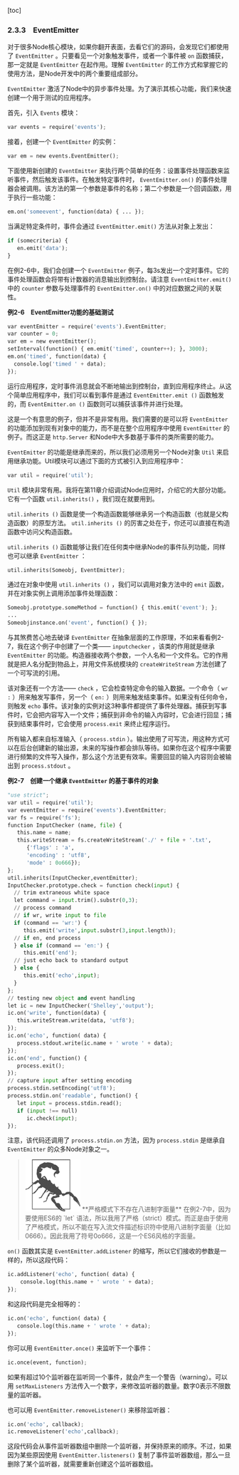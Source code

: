 [toc]

### 2.3.3　EventEmitter

对于很多Node核心模块，如果你翻开表面，去看它们的源码，会发现它们都使用了 `EventEmitter` 。只要看见一个对象触发事件，或者一个事件被 `on` 函数捕获，那一定就是 `EventEmitter` 在起作用。理解 `EventEmitter` 的工作方式和掌握它的使用方法，是Node开发中的两个重要组成部分。

`EventEmitter` 激活了Node中的异步事件处理。为了演示其核心功能，我们来快速创建一个用于测试的应用程序。

首先，引入 `Events` 模块：

```python
var events = require('events');
```

接着，创建一个 `EventEmitter` 的实例：

```python
var em = new events.EventEmitter();
```

下面使用新创建的 `EventEmitter` 来执行两个简单的任务：设置事件处理函数来监听事件，然后触发该事件。在触发特定事件时， `EventEmitter.on()` 的事件处理器会被调用。该方法的第一个参数是事件的名称；第二个参数是一个回调函数，用于执行一些功能：

```python
em.on('someevent', function(data) { ... });
```

当满足特定条件时，事件会通过 `EventEmitter.emit()` 方法从对象上发出：

```python
if (somecriteria) { 
   en.emit('data'); 
}
```

在例2-6中，我们会创建一个 `EventEmitter` 例子，每3s发出一个定时事件。它的事件处理函数会将带有计数器的消息输出到控制台。请注意 `EventEmitter.emit()` 中的 `counter` 参数与处理事件的 `EventEmitter.on()` 中的对应数据之间的关联性。

**例2-6　EventEmitter功能的基础测试**

```python
var eventEmitter = require('events').EventEmitter;
var counter = 0;
var em = new eventEmitter();
setInterval(function() { em.emit('timed', counter++); }, 3000);
em.on('timed', function(data) {
  console.log('timed ' + data);
});
```

运行应用程序，定时事件消息就会不断地输出到控制台，直到应用程序终止。从这个简单应用程序中，我们可以看到事件是通过 `EventEmitter.emit ()` 函数触发的，而 `EventEmitter.on ()` 函数则可以捕获该事件并进行处理。

这是一个有意思的例子，但并不是非常有用。我们需要的是可以将 `EventEmitter` 的功能添加到现有对象中的能力，而不是在整个应用程序中使用 `EventEmitter` 的例子。而这正是 `http.Server` 和Node中大多数基于事件的类所需要的能力。

`EventEmitter` 的功能是继承而来的，所以我们必须用另一个Node对象 `Util` 来启用继承功能。Util模块可以通过下面的方式被引入到应用程序中：

```python
var util = require('util');
```

`Util` 模块非常有用。我将在第11章介绍调试Node应用时，介绍它的大部分功能。它有一个函数 `util.inherits()` ，我们现在就要用到。

`util.inherits ()` 函数是使一个构造函数能够继承另一个构造函数（也就是父构造函数）的原型方法。 `util.inherits ()` 的厉害之处在于，你还可以直接在构造函数中访问父构造函数。

`util.inherits ()` 函数能够让我们在任何类中继承Node的事件队列功能，同样也可以继承 `EventEmitter` ：

```python
util.inherits(Someobj, EventEmitter);
```

通过在对象中使用 `util.inherits ()` ，我们可以调用对象方法中的 `emit` 函数，并在对象实例上调用添加事件处理函数：

```python
Someobj.prototype.someMethod = function() { this.emit('event'); };
...
Someobjinstance.on('event', function() { });
```

与其煞费苦心地去破译 `EventEmitter` 在抽象层面的工作原理，不如来看看例2-7，我在这个例子中创建了一个类—— `inputchecker` ，该类的作用就是继承 `EventEmitter` 的功能。构造器接收两个参数，一个人名和一个文件名。它的作用就是把人名分配到物品上，并用文件系统模块的 `createWriteStream` 方法创建了一个可写流的引用。

该对象还有一个方法—— `check` ，它会检查特定命令的输入数据。一个命令（ `wr :` ）用来触发写事件，另一个（ `en:` ）则用来触发结束事件。如果没有任何命令，则触发 `echo` 事件。该对象的实例对这3种事件都提供了事件处理器。捕获到写事件时，它会把内容写入一个文件；捕获到非命令的输入内容时，它会进行回显；捕获到结束事件时，它会使用 `process.exit` 来终止程序运行。

所有输入都来自标准输入（ `process.stdin` ）。输出使用了可写流，用这种方式可以在后台创建新的输出源，未来的写操作都会排队等待。如果你在这个程序中需要进行频繁的文件写入操作，那么这个方法更有效率。需要回显的输入内容则会被输出到 `process.stdout` 。

**例2-7　创建一个继承 `EventEmitter` 的基于事件的对象**

```python
"use strict";
var util = require('util');
var eventEmitter = require('events').EventEmitter;
var fs = require('fs');
function InputChecker (name, file) {
   this.name = name;
   this.writeStream = fs.createWriteStream('./' + file + '.txt',
      {'flags' : 'a',
      'encoding' : 'utf8',
      'mode' : 0o666});
};
util.inherits(InputChecker,eventEmitter);
InputChecker.prototype.check = function check(input) {
  // trim extraneous white space
  let command = input.trim().substr(0,3);
  // process command
  // if wr, write input to file
  if (command == 'wr:') {
     this.emit('write',input.substr(3,input.length));
  // if en, end process
  } else if (command == 'en:') {
     this.emit('end');
  // just echo back to standard output
  } else {
     this.emit('echo',input);
  }
}; 
// testing new object and event handling
let ic = new InputChecker('Shelley','output');
ic.on('write', function(data) {
   this.writeStream.write(data, 'utf8');
}); 
ic.on('echo', function( data) {
   process.stdout.write(ic.name + ' wrote ' + data);
}); 
ic.on('end', function() {
   process.exit();
}); 
// capture input after setting encoding
process.stdin.setEncoding('utf8');
process.stdin.on('readable', function() {
   let input = process.stdin.read();
   if (input !== null)
      ic.check(input);
});
```

注意，该代码还调用了 `process.stdin.on` 方法，因为 `process.stdin` 是继承自 `EventEmitter` 的众多Node对象之一。

> <img class="my_markdown" src="./images/36.png" style="width:124px;  height: 117px; " width="12%"/>
> **严格模式下不存在八进制字面量**
> 在例2-7中，因为要使用ES6的 `let` 语法，所以我用了严格（strict）模式。而正是由于使用了严格模式，所以不能在写入流文件描述标识符中使用八进制字面量（比如0666）。因此我用了符号0o666，这是一个ES6风格的字面量。

`on()` 函数其实是 `EventEmitter.addListener` 的缩写，所以它们接收的参数是一样的，所以这段代码：

```python
ic.addListener('echo', function( data) {
    console.log(this.name + ' wrote ' + data);
});
```

和这段代码是完全相等的：

```python
ic.on('echo', function( data) {
   console.log(this.name + ' wrote ' + data);
});
```

你可以用 `EventEmitter.once()` 来监听下一个事件：

```python
ic.once(event, function);
```

如果有超过10个监听器在监听同一个事件，就会产生一个警告（warning）。可以用 `setMaxListeners` 方法传入一个数字，来修改监听器的数量。数字0表示不限数量的监听器。

也可以用 `EventEmitter.removeListener()` 来移除监听器：

```python
ic.on('echo', callback); 
ic.removeListener('echo',callback);
```

这段代码会从事件监听器数组中删除一个监听器，并保持原来的顺序。不过，如果因为某些原因使用 `EventEmitter.listeners()` 复制了事件监听器数组，那么一旦删除了某个监听器，就需要重新创建这个监听器数组。

